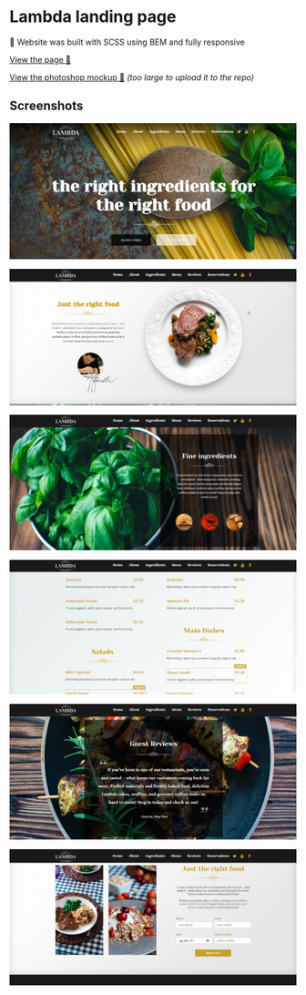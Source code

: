 # Lambda landing page

:hammer: Website was built with SCSS using BEM and fully responsive

[View the page :eyes:](https://crucials.github.io/lambda-landing-page)

[View the photoshop mockup :bookmark_tabs:](https://drive.google.com/file/d/1uVxoJVYdRnhXmwn9RZhPqNHxT3BoyR9B/view?usp=sharing) *(too large to upload it to the repo)*

## Screenshots

![Web page picture](https://github.com/crucials/lambda-landing-page/blob/main/screenshots/screenshot1.png)

![Web page picture](https://github.com/crucials/lambda-landing-page/blob/main/screenshots/screenshot2.png)

![Web page picture](https://github.com/crucials/lambda-landing-page/blob/main/screenshots/screenshot3.png)

![Web page picture](https://github.com/crucials/lambda-landing-page/blob/main/screenshots/screenshot4.png)

![Web page picture](https://github.com/crucials/lambda-landing-page/blob/main/screenshots/screenshot5.png)

![Web page picture](https://github.com/crucials/lambda-landing-page/blob/main/screenshots/screenshot6.png)
